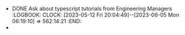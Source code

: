- DONE Ask about typescript tutorials from Engineering Managers
  :LOGBOOK:
  CLOCK: [2023-05-12 Fri 20:04:49]--[2023-06-05 Mon 06:19:10] =>  562:14:21
  :END:
-